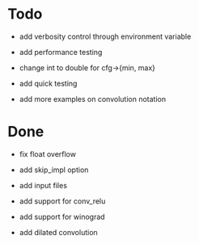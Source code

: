 # Todo

* add verbosity control through environment variable

* add performance testing

* change int to double for cfg->{min, max}

* add quick testing

* add more examples on convolution notation

# Done

* fix float overflow

* add skip_impl option

* add input files

* add support for conv_relu

* add support for winograd

* add dilated convolution
